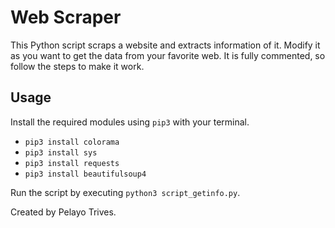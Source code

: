 # Web Scraper

This Python script scraps a website and extracts information of it.
Modify it as you want to get the data from your favorite web.
It is fully commented, so follow the steps to make it work.

## Usage

Install the required modules using `pip3` with your terminal.

- `pip3 install colorama`
- `pip3 install sys`
- `pip3 install requests`
- `pip3 install beautifulsoup4`

Run the script by executing `python3 script_getinfo.py`.

Created by Pelayo Trives.
